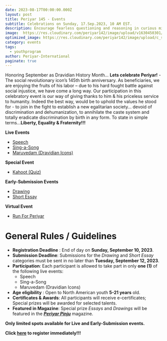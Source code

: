 ```yaml
---
date: 2023-08-17T00:00:00.000Z
layout: post
title: Periyar 145 - Events
subtitle: Celebrations on Sunday, 17.Sep.2023, 10 AM EST.
description: Encourage fearless questioning and reasoning in curious minds, engaging their intellect.
image:  https://res.cloudinary.com/periyar142/image/upload/v1630450301/Events_v5cbtp.jpg
optimized_image: https://res.cloudinary.com/periyar142/image/upload/c_scale,w_380/v1630450301/Events_v5cbtp.jpg
category: events
tags:
  - youthprogram
author: Periyar-International
paginate: true
---
```


Honoring September as Dravidian History Month… **Lets celebrate Periyar!** - The social revolutionary icon’s 145th birth anniversary. As beneficiaries, we are enjoying the fruits of his labor – due to his hard fought battle against social injustice, we have come a long way. Our participation in this celebratory event is our way of giving thanks to him & his priceless service to humanity. Indeed the best way, would be to uphold the values he stood for - to join in the fight to establish a new egalitarian society… devoid of discrimination and dehumanization, to annihilate the caste system and totally eradicate discrimination by birth in any form. To state in simple terms...**Liberty, Equality & Fraternity!!!**

**Live Events**
- [Speech](/Quote/)
- [Sing-a-Song](/padal/)
- [Maruvedam (Dravidian Icons)](/maruvedam/)

**Special Event**
- [Kahoot (Quiz)](/Kahoot/)

**Early-Submission Events**
- [Drawing](/Oviyam/)
- [Short Essay](/katturai/)

 **Virtual Event**
- [Run For Periyar](/runforperiyar/)
 
# General Rules / Guidelines

 -    **Registration Deadline** : End of day on **Sunday, September 10, 2023**.
 -    **Submission Deadline**: Submissions for the *Drawing* and *Short Essay* categories must be sent in no later than **Tuesday, September 12, 2023**.
 -	**Participation**: Each participant is allowed to take part in only **one (1)** of the following live events:     	 
	- Speech
	- Sing-a-Song
	- Maruvedam (Dravidian Icons)
-    **Age eligibility** : Open to North American youth **5-21 years** old.
 -    **Certificates & Awards**: All participants will receive e-certificates; Special prizes will be awarded for selected talents.
  -    **Featured in Magazine**: Special prize *Essays* and *Drawings* will be featured in the [***Periyar Pinju***](https://periyarpinju.com/) magazine.

**Only limited spots available for Live and Early-Submission events.**

**Click [here](/register/) to register immediately!!!** 